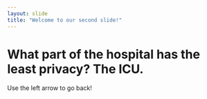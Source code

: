 ```yaml
---
layout: slide
title: "Welcome to our second slide!"
---
```

# What part of the hospital has the least privacy? The ICU.
Use the left arrow to go back!
